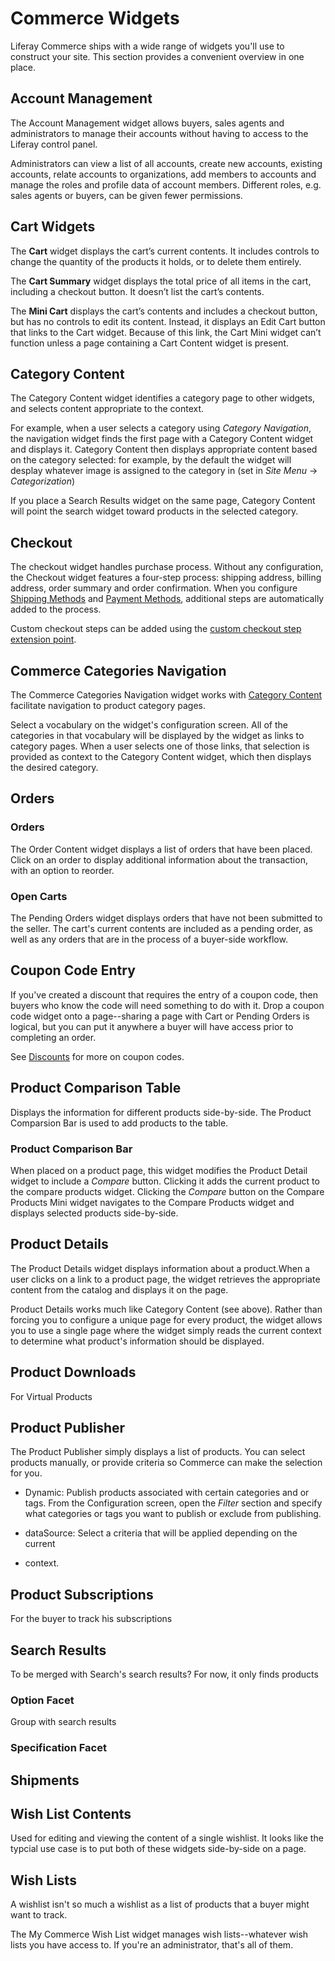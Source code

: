 # Commerce Widgets

Liferay Commerce ships with a wide range of widgets you'll use to construct your
site. This section provides a convenient overview in one place.

## Account Management

The Account Management widget allows buyers, sales agents and administrators to
manage their accounts without having to access to the Liferay control panel.

Administrators can view a list of all accounts, create new accounts, existing
accounts, relate accounts to organizations, add members to accounts and manage
the roles and profile data of account members. Different roles, e.g. sales
agents or buyers, can be given fewer permissions.

## Cart Widgets

The **Cart** widget displays the cart’s current contents. It includes controls
to change the quantity of the products it holds, or to delete them entirely.

The **Cart Summary** widget displays the total price of all items in the cart,
including a checkout button. It doesn’t list the cart’s contents.

The **Mini Cart** displays the cart’s contents and includes a checkout button,
but has no controls to edit its content. Instead, it displays an Edit Cart
button that links to the Cart widget. Because of this link, the Cart Mini widget
can’t function unless a page containing a Cart Content widget is present.

## Category Content

The Category Content widget identifies a category page to other widgets, and
selects content appropriate to the context.

For example, when a user selects a category using *Category Navigation*, the
navigation widget finds the first page with a Category Content widget and
displays it. Category Content then displays appropriate content based on the
category selected: for example, by the default the widget will desplay whatever
image is assigned to the category in (set in *Site Menu* &rarr;
*Categorization*)

If you place a Search Results widget on the same page, Category Content will
point the search widget toward products in the selected category.

## Checkout

The checkout widget handles purchase process. Without any configuration, the
Checkout widget features a four-step process: shipping address, billing address,
order summary and order confirmation. When you configure 
[Shipping Methods](/web/liferay-emporio/documentation/-/knowledge_base/1-0/shipping-methods)
and 
[Payment Methods](/web/liferay-emporio/documentation/-/knowledge_base/1-0/payment-methods),
additional steps are automatically added to the process.

Custom checkout steps can be added using the 
[custom checkout step extension point](/web/liferay-emporio/documentation/-/knowledge_base/1-0/custom-checkout-step).

## Commerce Categories Navigation

The Commerce Categories Navigation widget works with [Category
Content](#category-content) facilitate navigation to product category pages.

Select a vocabulary on the widget's configuration screen. All of the categories
in that vocabulary will be displayed by the widget as links to category pages.
When a user selects one of those links, that selection is provided as context to
the Category Content widget, which then displays the desired category.

## Orders

### Orders

The Order Content widget displays a list of orders that have been placed. Click
on an order to display additional information about the transaction, with an
option to reorder.

### Open Carts

The Pending Orders widget displays orders that have not been submitted to the
seller. The cart's current contents are included as a pending order, as well as
any orders that are in the process of a buyer-side workflow.

## Coupon Code Entry

If you've created a discount that requires the entry of a coupon code, then
buyers who know the code will need something to do with it. Drop a coupon code
widget onto a page--sharing a page with Cart or Pending Orders is logical, but
you can put it anywhere a buyer will have access prior to completing an order.

See
[Discounts](/web/liferay-emporio/documentation/-/knowledge_base/1-0/discounts)
for more on coupon codes.

## Product Comparison Table 

Displays the information for different products side-by-side. The Product
Comparsion Bar is used to add products to the table.

### Product Comparison Bar

When placed on a product page, this widget modifies the Product Detail widget to
include a *Compare* button. Clicking it adds the current product to the compare
products widget. Clicking the *Compare* button on the Compare Products Mini
widget navigates to the Compare Products widget and displays selected products
side-by-side.

## Product Details

The Product Details widget displays information about a product.When a user
clicks on a link to a product page, the widget retrieves the appropriate content
from the catalog and displays it on the page. 

Product Details works much like Category Content (see above). Rather than
forcing you to configure a unique page for every product, the widget allows you
to use a single page where the widget simply reads the current context to
determine what product's information should be displayed.

## Product Downloads

For Virtual Products

## Product Publisher

The Product Publisher simply displays a list of products. You can select
products manually, or provide criteria so Commerce can make the selection for
you.

-   Dynamic: Publish products associated with certain categories and or tags.
From the Configuration screen, open the *Filter* section and specify what
categories or tags you want to publish or exclude from publishing.

-   dataSource: Select a criteria that will be applied depending on the current
-   context.


## Product Subscriptions

For the buyer to track his subscriptions

## Search Results

To be merged with Search's search results? For now, it only finds products

### Option Facet

Group with search results

### Specification Facet


## Shipments

## Wish List Contents

Used for editing and viewing the content of a single wishlist. It looks like the
typcial use case is to put both of these widgets side-by-side on a page.

## Wish Lists

A wishlist isn't so much a wishlist as a list of products that a buyer might
want to track.

The My Commerce Wish List widget manages wish lists--whatever wish lists you
have access to. If you're an administrator, that's all of them.
